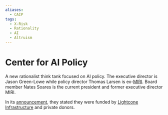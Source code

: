 ```yaml
---
aliases:
  - CAIP
tags:
  - X-Risk
  - Rationality
  - AI
  - Altruism
---
```

# Center for AI Policy

A new rationalist think tank focused on AI policy. The executive director is Jason Green-Lowe while policy director Thomas Larsen is ex-[MIRI](../Cartography/Lesser%20Wrongia/MIRI.md).  Board member Nates Soares is the current president and former executive director MIRI.

In its [announcement](https://forum.effectivealtruism.org/posts/NKNoDtPAfHiMA8bJp/introducing-the-center-for-ai-policy-and-we-re-hiring), they stated they were funded by [Lightcone Infrastructure](Lightcone%20Infrastructure.md) and private donors.

